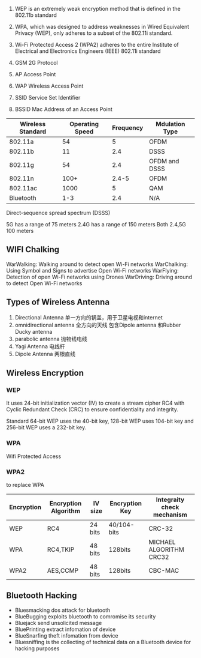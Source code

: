 
1. WEP is an extremely weak encryption method that is defined in the 802.11b standard
2. WPA, which was designed to address weaknesses in Wired Equivalent Privacy (WEP), only adheres to a subset of the 802.11i standard.
3. Wi-Fi Protected Access 2 (WPA2) adheres to the entire Institute of Electrical and Electronics Engineers (IEEE) 802.11i standard


1. GSM 2G Protocol
2. AP Access Point
3. WAP Wireless Access Point
4. SSID Service Set Identifier
5. BSSID  Mac Address of an Access Point


Wireless Standard | Operating Speed | Frequency | Mdulation Type
-|-|-|-
802.11a | 54 | 5 | OFDM
802.11b | 11 | 2.4 | DSSS
802.11g | 54 | 2.4 | OFDM and DSSS
802.11n | 100+ | 2.4-5 | OFDM
802.11ac | 1000 | 5 | QAM
Bluetooth | 1-3 | 2.4 | N/A


Direct-sequence spread spectrum (DSSS)

5G has a range of 75 meters
2.4G has a range of 150 meters
Both 2.4,5G   100 meters


## WIFI Chalking ##

WarWalking: Walking around to detect open Wi-Fi networks 
WarChalking: Using Symbol and Signs to advertise Open Wi-Fi networks 
WarFlying: Detection of open Wi-Fi networks using Drones 
WarDriving: Driving around to detect Open Wi-Fi networks 

## Types of Wireless Antenna ##

1. Directional Antenna 单一方向的锅盖，用于卫星电视和internet
2. omnidirectional antenna 全方向的天线 包含Dipole antenna 和Rubber Ducky antenna
3. parabolic antenna 抛物线电线
4. Yagi Antenna	电线杆
5. Dipole Antenna 两根直线

## Wireless Encryption ##

### WEP ###
It uses 24-bit initialization vector (IV) to create a stream cipher RC4 with Cyclic Redundant Check (CRC) to ensure 
confidentiality and integrity. 

Standard 64-bit WEP uses the 40-bit key,
 128-bit WEP uses 104-bit key and
 256-bit WEP uses a 232-bit key. 


### WPA ###
Wifi Protected Access 

### WPA2 ###
to replace WPA


Encryption | Encryption Algorithm | IV size | Encryption Key | Integraity check mechanism 
-|-|-|-|-
WEP | RC4 | 24 bits | 40/104-bits | CRC-32
WPA | RC4,TKIP| 48 bits | 128bits | MICHAEL ALGORITHM CRC32
WPA2 | AES,CCMP | 48 bits | 128bits | CBC-MAC


## Bluetooth Hacking ##

- Bluesmacking   	dos attack for bluetooth
- BlueBugging		exploits bluetooth to comromise its security
- Bluejack 		send unsolicited message
- BluePrinting	extract infomation of device
- BlueSnarfing	theft infomation from device
- Bluesniffing is the collecting of technical data on a Bluetooth device for hacking purposes